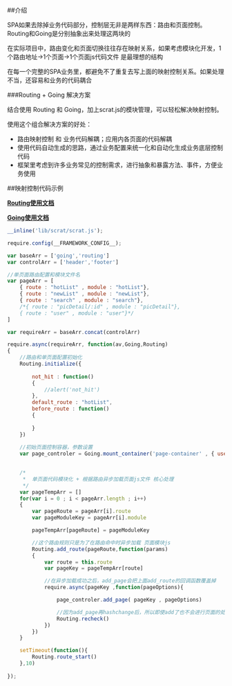 ##介绍

SPA如果去除掉业务代码部分，控制层无非是两样东西：路由和页面控制。Routing和Going是分别抽象出来处理这两块的

在实际项目中，路由变化和页面切换往往存在映射关系，如果考虑模块化开发，1个路由地址->1个页面->1个页面js代码文件 是最理想的结构

在每一个完整的SPA业务里，都避免不了重复去写上面的映射控制关系。如果处理不当，还容易和业务的代码耦合


###Routing + Going 解决方案

结合使用 Routing 和 Going，加上scrat.js的模块管理，可以轻松解决映射控制。

使用这个组合解决方案的好处：
- 路由映射控制 和 业务代码解耦；应用内各页面的代码解耦
- 使用代码自动生成的思路，通过业务配置来统一化和自动化生成业务底层控制代码
- 框架里考虑到许多业务常见的控制需求，进行抽象和暴露方法、事件，方便业务使用




##映射控制代码示例

[**Routing使用文档**](https://github.com/mansonchor/Routing)

[**Going使用文档**](https://github.com/mansonchor/Going)


```javascript
__inline('lib/scrat/scrat.js');

require.config(__FRAMEWORK_CONFIG__);

var baseArr = ['going','routing']
var controlArr = ['header','footer']									//头部、尾部

//单页面路由配置和模块文件名
var pageArr = [
	{ route : "hotList" , module : "hotList"},
	{ route : "newList" , module : "newList"},
	{ route : "search" , module : "search"},
	/*{ route : "picDetail/:id" , module : "picDetail"},
	{ route : "user" , module : "user"}*/
]

var requireArr = baseArr.concat(controlArr)

require.async(requireArr, function(av,Going,Routing) 
{
	//路由和单页面配置初始化
	Routing.initialize({
	
		not_hit : function()
		{
			//alert('not_hit')
		},
		default_route : "hotList",
		before_route : function()
		{
			
		}
	})
	
	//初始页面控制容器，参数设置
	var page_controler = Going.mount_container('page-container' , { use_routing : true , routing_obj : Routing , listen_scroll : true })
	

	/*
	 *	单页面代码模块化 + 根据路由异步加载页面js文件 核心处理
	 */
	var pageTempArr = []
	for(var i = 0 ; i < pageArr.length ; i++)
	{
		var pageRoute = pageArr[i].route
		var pageModuleKey = pageArr[i].module

		pageTempArr[pageRoute] = pageModuleKey

		//这个路由规则只是为了在路由命中时异步加载 页面模块js
		Routing.add_route(pageRoute,function(params)
		{
			var route = this.route
			var pageKey = pageTempArr[route]

			//在异步加载成功之后，add_page会把上面add_route的回调函数覆盖掉
			require.async(pageKey ,function(pageOptions){

				page_controler.add_page( pageKey , pageOptions)

				//因为add_page再hashchange后，所以即使add了也不会进行页面的处理，要recheck一次
				Routing.recheck()
			})
		})
	}

	setTimeout(function(){
		Routing.route_start()
	},10)
	
});
```
